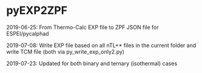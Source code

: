 # pyEXP2ZPF
2019-06-25: From Thermo-Calc EXP file to ZPF JSON file for ESPEI/pycalphad

2019-07-08: Write EXP file based on all nTL+* files in the current folder and write TCM file (both via py_write_exp_only2.py)

2019-07-23: Updated for both binary and ternary (isothermal) cases
